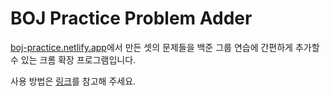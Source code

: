 # BOJ Practice Problem Adder

[boj-practice.netlify.app](https://boj-practice.netlify.app)에서 만든 셋의 문제들을 백준 그룹 연습에 간편하게 추가할 수 있는 크롬 확장 프로그램입니다.

사용 방법은 [링크](https://github.com/xhdtlsid2/boj-practice-set-maker#%ED%81%AC%EB%A1%AC-%EC%9B%B9%EC%8A%A4%ED%86%A0%EC%96%B4-%EC%B6%9C%EC%8B%9C-%EB%8C%80%EA%B8%B0-%EC%A4%91boj-practice-problem-adder)를 참고해 주세요.
